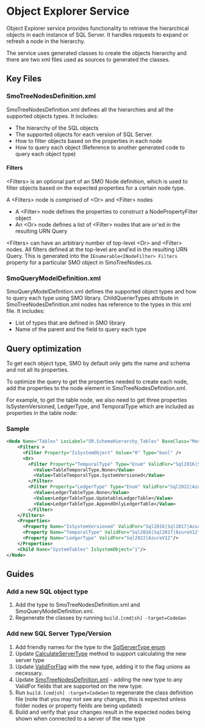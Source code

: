 # Object Explorer Service

Object Explorer  service provides functionality to retrieve the hierarchical objects in each instance of SQL Server. It handles requests to expand or refresh a node in the hierarchy.

The service uses generated classes to create the objects hierarchy and there are two xml files used as sources to generated the classes.

## Key Files

### SmoTreeNodesDefinition.xml

SmoTreeNodesDefinition.xml defines all the hierarchies and all the supported objects types. It includes:

* The hierarchy of the SQL objects
* The supported objects for each version of SQL Server.
* How to filter objects based on the properties in each node
* How to query each object (Reference to another generated code to query each object type)

#### Filters

\<Filters> is an optional part of an SMO Node definition, which is used to filter objects based on the expected properties for a certain node type.

A \<Filters> node is comprised of \<Or> and \<Filter> nodes
   - A \<Filter> node defines the properties to construct a NodePropertyFilter object
   - An \<Or> node defines a list of \<Filter> nodes that are or'ed in the resulting URN Query

\<Filters> can have an arbitrary number of top-level \<Or> and \<Filter> nodes.
All filters defined at the top-level are and'ed in the resulting URN Query.
This is generated into the `IEnumerable<INodeFilter> Filters` property for a particular SMO object in SmoTreeNodes.cs.

### SmoQueryModelDefinition.xml

SmoQueryModelDefinition.xml defines the supported object types and how to query each type using SMO library. ChildQuerierTypes attribute in SmoTreeNodesDefinition.xml nodes has reference to the types in this xml file. It includes:

* List of types that are defined in SMO library
* Name of the parent and the field to query each type

## Query optimization
To get each object type, SMO by default only gets the name and schema and not all its properties.

To optimize the query to get the properties needed to create each node, add the properties to the node element in SmoTreeNodesDefinition.xml.

For example, to get the table node, we also need to get three properties IsSystemVersioned, LedgerType, and TemporalType which are included as properties in the table node:

### Sample

```xml
<Node Name="Tables" LocLabel="SR.SchemaHierarchy_Tables" BaseClass="ModelBased" Strategy="MultipleElementsOfType" ChildQuerierTypes="SqlTable" TreeNode="TableTreeNode">
    <Filters >
      <Filter Property="IsSystemObject" Value="0" Type="bool" />
      <Or>
        <Filter Property="TemporalType" Type="Enum" ValidFor="Sql2016|Sql2017|AzureV12">
          <Value>TableTemporalType.None</Value>
          <Value>TableTemporalType.SystemVersioned</Value>
        </Filter>
        <Filter Property="LedgerType" Type="Enum" ValidFor="Sql2022|AzureV12">
          <Value>LedgerTableType.None</Value>
          <Value>LedgerTableType.UpdatableLedgerTable</Value>
          <Value>LedgerTableType.AppendOnlyLedgerTable</Value>
        </Filter>
    </Filters>
    <Properties>
      <Property Name="IsSystemVersioned" ValidFor="Sql2016|Sql2017|AzureV12"/>
      <Property Name="TemporalType" ValidFor="Sql2016|Sql2017|AzureV12"/>
      <Property Name="LedgerType" ValidFor="Sql2022|AzureV12"/>
    </Properties>
    <Child Name="SystemTables" IsSystemObject="1"/>
</Node>
```

## Guides
### Add a new SQL object type

1. Add the type to SmoTreeNodesDefinition.xml and SmoQueryModelDefinition.xml.
2. Regenerate the classes by running `build.[cmd|sh] -target=CodeGen`

### Add new SQL Server Type/Version

1. Add friendly names for the type to the [SqlServerType enum](https://github.com/Microsoft/sqltoolsservice/blob/main/src/Microsoft.SqlTools.ServiceLayer/ObjectExplorer/SqlServerType.cs)
2. Update [CalculateServerType](https://github.com/Microsoft/sqltoolsservice/blob/main/src/Microsoft.SqlTools.ServiceLayer/ObjectExplorer/SqlServerType.cs) method to support calculating the new server type
3. Update [ValidForFlag](https://github.com/Microsoft/sqltoolsservice/blob/main/src/Microsoft.SqlTools.ServiceLayer/ObjectExplorer/ValidForFlag.cs) with the new type, adding it to the flag unions as necessary.
4. Update [SmoTreeNodesDefinition.xml](https://github.com/Microsoft/sqltoolsservice/blob/main/src/Microsoft.SqlTools.ServiceLayer/ObjectExplorer/SmoModel/SmoTreeNodesDefinition.xml) - adding the new type to any ValidFor fields that are supported on the new type.
5. Run `build.[cmd|sh] -target=CodeGen` to regenerate the class definition file (note that you may not see any changes, this is expected unless folder nodes or property fields are being updated)
6. Build and verify that your changes result in the expected nodes being shown when connected to a server of the new type






